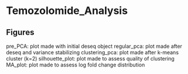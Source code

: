 # Temozolomide_Analysis

## Figures
pre_PCA: plot made with initial deseq object
regular_pca: plot made after deseq and variance stabilizing
clustering_pca: plot made after k-means cluster (k=2)
silhouette_plot: plot made to assess quality of clustering
MA_plot: plot made to assess log fold change distribution
